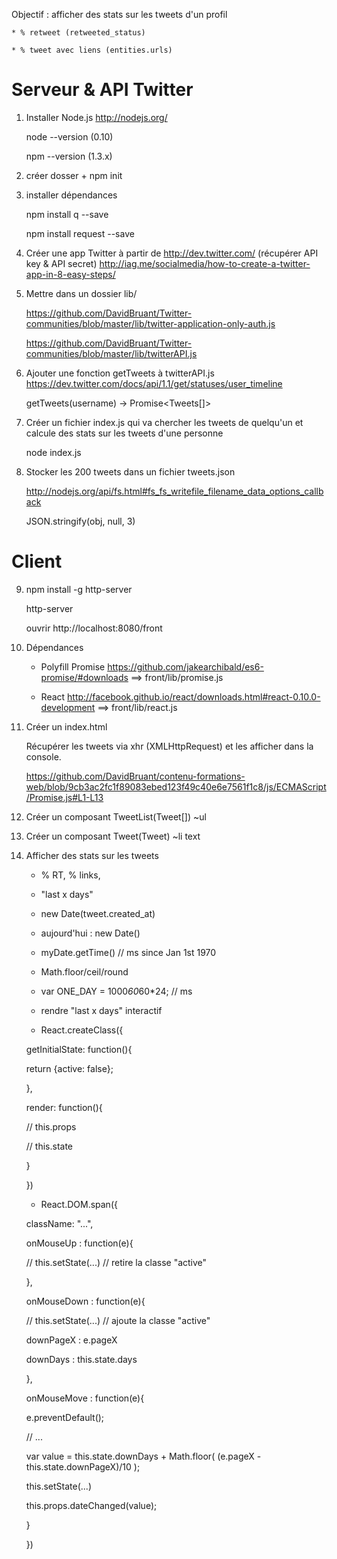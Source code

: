 Objectif : afficher des stats sur les tweets d'un profil

    * % retweet (retweeted_status)

    * % tweet avec liens (entities.urls)

# Serveur & API Twitter
1) Installer Node.js http://nodejs.org/

    node --version (0.10)

    npm --version (1.3.x)

2) créer dosser + npm init
3) installer dépendances

    npm install q --save

    npm install request --save

4) Créer une app Twitter à partir de http://dev.twitter.com/ (récupérer API key & API secret) http://iag.me/socialmedia/how-to-create-a-twitter-app-in-8-easy-steps/
5) Mettre dans un dossier lib/

    https://github.com/DavidBruant/Twitter-communities/blob/master/lib/twitter-application-only-auth.js

    https://github.com/DavidBruant/Twitter-communities/blob/master/lib/twitterAPI.js

6) Ajouter une fonction getTweets à twitterAPI.js https://dev.twitter.com/docs/api/1.1/get/statuses/user_timeline

    getTweets(username) -> Promise<Tweets[]>

7) Créer un fichier index.js qui va chercher les tweets de quelqu'un et calcule des stats sur les tweets d'une personne

    node index.js

8) Stocker les 200 tweets dans un fichier tweets.json

    http://nodejs.org/api/fs.html#fs_fs_writefile_filename_data_options_callback

    JSON.stringify(obj, null, 3)

# Client
9) npm install -g http-server

    http-server

    ouvrir http://localhost:8080/front

10) Dépendances

    * Polyfill Promise https://github.com/jakearchibald/es6-promise/#downloads ==> front/lib/promise.js

    * React http://facebook.github.io/react/downloads.html#react-0.10.0-development  ==> front/lib/react.js

11) Créer un index.html

    Récupérer les tweets via xhr (XMLHttpRequest) et les afficher dans la console.

    https://github.com/DavidBruant/contenu-formations-web/blob/9cb3ac2fc1f89083ebed123f49c40e6e7561f1c8/js/ECMAScript/Promise.js#L1-L13

12) Créer un composant TweetList(Tweet[]) ~ul
13) Créer un composant Tweet(Tweet) ~li text
14) Afficher des stats sur les tweets

    * % RT, % links,

    * "last x days"

    * new Date(tweet.created_at)

    * aujourd'hui : new Date()

    * myDate.getTime() // ms since Jan 1st 1970

    * Math.floor/ceil/round

    * var ONE_DAY = 1000*60*60*24; // ms

    * rendre "last x days" interactif

    * React.createClass({

    getInitialState: function(){

    return {active: false};

    },

    render: function(){

    // this.props

    // this.state

    }

    })

    * React.DOM.span({

    className: "...",

    onMouseUp : function(e){

    // this.setState(...) // retire la classe "active"

    },

    onMouseDown : function(e){

    // this.setState(...) // ajoute la classe "active"

    downPageX : e.pageX

    downDays : this.state.days

    },

    onMouseMove : function(e){

    e.preventDefault();

    // ...

    var value = this.state.downDays + Math.floor( (e.pageX - this.state.downPageX)/10 );

    this.setState(...)

    this.props.dateChanged(value);

    }

    })
